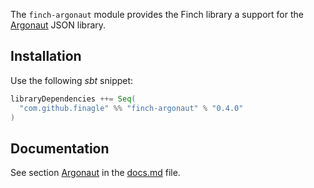 The `finch-argonaut` module provides the Finch library a support for the [Argonaut](http://argonaut.io) JSON library. 

Installation
------------
Use the following _sbt_ snippet:

```scala
libraryDependencies ++= Seq(
  "com.github.finagle" %% "finch-argonaut" % "0.4.0"
)
```

Documentation
-------------
See section [Argonaut](/docs.md#argonaut) in the [docs.md](/docs.md) file.
